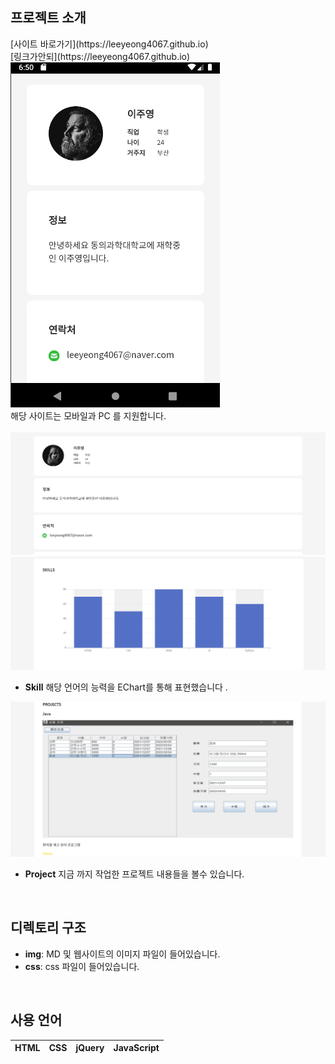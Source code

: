 ## 프로젝트 소개

<p align="justify">
  [사이트 바로가기](https://leeyeong4067.github.io)<br>
  [링크가안되](https://leeyeong4067.github.io)
  <img src = "./img/md/md1.png"><br>
  해당 사이트는 모바일과 PC 를 지원합니다.<br>
  <br>
  <img src = "./img/md/md2.png">
  <br>
  <img src = "./img/md/md3.png">

  + **Skill** 해당 언어의 능력을 EChart를 통해 표현했습니다 .<br>

  <img src = "./img/md/md4.png">

  + **Project** 지금 까지 작업한 프로젝트 내용들을 볼수 있습니다.<br>
</p>

<br>

## 디렉토리 구조

<p align="justify">

  + **img**: MD 및 웹사이트의 이미지 파일이 들어있습니다.
  + **css**: css 파일이 들어있습니다.
</p>


<br>

## 사용 언어

|   HTML  |   CSS   |   jQuery   |  JavaScript  |
| :-----: | :-----: |  :------:  | :----------: |
